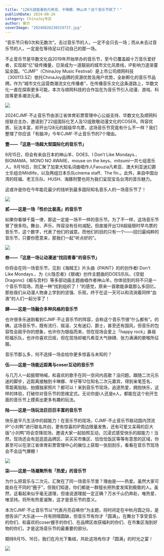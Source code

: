 ```yaml
---
title: "128元就能看到凡希亚、卡琳娜、神山羊？这个音乐节疯了！"
publishDate: 2024-08-26
category: ChinaJoy专区
author: 莱尔
coverImage: "20240826230319737.jpg"
---
```


“音乐节只有0次和无数次”。去过音乐节的人，一定不会只去一场；而从未去过音乐节的人，一定是在等待足以打动自己的那一场。

不止音乐节是华数文化自2019年开始举办的音乐节，至今已覆盖超十万音乐爱好者，实现超“亿”级传播量，日渐成为一道靓丽的城市文化风景线，IP影响力逐渐蔓延全国。“CJMF”（ChinaJoy Music Festival）是上市公司顺网科技（300113.SZ）依托ChinaJoy品牌的资源优势及用户优势，全新孵化的音乐节品牌。作为“城市文化运营商潮流文化传播者”，在传播音乐文化这条道路上，华数文化一直在探索更多可能，本次与顺网科技的合作旨在为音乐节引入动漫、游戏、科技等更多潮流元素。

![](https://ec-net-1251389766.cos.ap-shanghai.myqcloud.com/wp-content/uploads/2024/08/20240826230209414.png)

2024CJMF·不止音乐节由浙江省体育彩票管理中心公益支持、华数文化及顺网科技联合主办，邀请到了22组国际化艺人及12组致敬动漫文化的COSER。阵容优质、玩法丰富，却开出128元的超级早鸟票，这场音乐节究竟有什么不一样？我们整理了你应该「有脑冲」今年CJMF·不止音乐节的7个理由。

**壹——「这是一场超大型国际化的音乐节」**

9月15日，将会有来自日本的神山羊、DOES、I Don’t Like Mondays.、BIGMAMA、MONO NO AWARE、mouse on the keys、mitsumi一共七组音乐人。9月16日，则汇聚了加拿大知名词曲唱作人Faouzia凡希亚、澳大利亚迷幻爵士乐组合Mildlife，以及两组日本乐队cinema staff、The fin.。此外，来自中国台湾的旺福、老王乐队、HUSH、海豚刑警也将为我们呈现宝岛台湾的音乐魅力。

这或许是你在今年能花最少的钱听到最多国际知名音乐人的一场音乐节了！

![](https://ec-net-1251389766.cos.ap-shanghai.myqcloud.com/wp-content/uploads/2024/08/20240826230216479.png)

**贰——这是一场「性价比极高」的音乐节**

如果你看够千篇一律，那这一定是一场不一样的音乐节。为了不一样，这场音乐节冒了很多险。舞台、声乐、阵容没有任何减配，但直接开出128超级限时早鸟票的音乐节，这个数字，代表了他们的诚意。而他们的目的只有一个——回归最纯粹的音乐节，只要你愿意来，那我们一起“听点好的”。

![](https://ec-net-1251389766.cos.ap-shanghai.myqcloud.com/wp-content/uploads/2024/08/20240826230219316-470x1024.png)

**叁——「这是一场让动漫迷“找回青春”的音乐节」**

你将会在同一场音乐节，见到《海贼王》片头曲《PAINT》的的创作者I Don't Like Mondays.、为《火隐忍者》《银魂》创作主题曲的DOES乐队、《空挺Dragons》《崛与宫村》等多部动画主题曲唱作者神山羊。你体验到的将不只是一个音乐节现场，而是一种“找到组织了！”的感觉，原来一首歌能承载那么多回忆。那些我们从动漫人物身上学到的坚强、乐观，终于在这一天可以和流淌着同样“血液”的人们一起分享了！

**肆——这是一场融合多种风格的音乐节**

也许很多乐迷刚看到CJMF·不止音乐节的阵容，会称这个音乐节很“什么都有”。的确，这场音乐节，既有流行、摇滚、又有迷幻、爵士，甚至还有国风，但音乐的包容性会超乎你的想象，也许你为银临而来，但在现场会爱上「happy rock」鼻祖旺福乐队，也许你喜欢日摇，但在现场却被凡希亚大气磅礴、张力满满的歌喉所征服。

音乐节那么多，何不选择一场会给你更多惊喜与未知的？

**伍——这是一场能近距离与coser互动的音乐节**

与几万人一起振臂呐喊，和喜欢的歌手在同一空间内高歌？没问题。跟随二次元乐迷的脚步，近距离接触到卡琳娜、羊仔等12位知名二次元嘉宾，得到亲笔签名、零距离贴贴、拍摄独家照片？都可以！来到音乐节现场，追逐热爱，拥抱快乐，这样的体验，打破你对音乐节的思维定式。无论你是i人还是e人，都能在这个别开生面的音乐节上摸索出更多有趣的玩法。

**陆——这是一场玩法巨巨巨丰富的音乐节**

快乐是平凡生活中的超能力！在音乐节的现场，CJMF·不止音乐节联动国内顶流IP“小刘鸭”进行联名共创，更有惊喜的IP周边限量发售，还有可爱又呆萌的巨大版“小刘鸭”将会空降现场，邀请大家一起拍照互动，沉浸式感受快乐的超能力！当然，现场还会有逛逛逛品牌区、买买买市集区、恰恰恰饭区等等有意思的区域，你甚至可以在浙江省体育彩票管理中心的展位上获取一张刮刮乐，看看在音乐节现场会不会运气爆棚！

![](https://ec-net-1251389766.cos.ap-shanghai.myqcloud.com/wp-content/uploads/2024/08/20240826230229160.png)

**柒——这是一场凝聚所有「热爱」的音乐节**

为什么把音乐与二次元，汇聚在了同一场音乐节里？理由是——热爱。虽然大家可能处在不同的“圈子”，但我们知道，你们都是一群擅长把热爱发挥到极致的人。虽然，这看起来似乎毫无道理，但谁说道理就一定正确？万水千山仍奔赴，唯热爱、唯坚持。将所有热爱凝聚，这才是音乐节的意义。

本次CJMF·不止音乐节以“代表月亮召唤你”为主题，将时间定在中秋月圆之际，是想告诉广大乐迷——月有阴晴圆缺，但音乐节有你才「圆满」。在舞台下享受音乐的你们、和喜欢的coser握手的你们、在品牌区收获福利的你们、在市集区淘到好物的你们，才是这场音乐节的最重要的部分。

期待9月15、16日，我们在月光下集结，共赴这场有你才「圆满」的时光之宴！

![](https://ec-net-1251389766.cos.ap-shanghai.myqcloud.com/wp-content/uploads/2024/08/20240826230245250.png)
